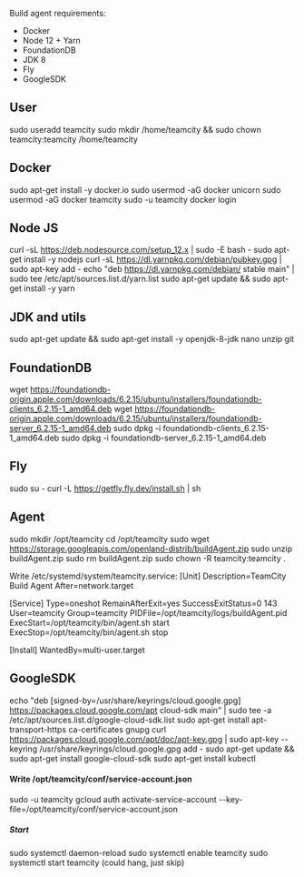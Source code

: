 Build agent requirements:
* Docker
* Node 12 + Yarn
* FoundationDB
* JDK 8
* Fly
* GoogleSDK

## User
sudo useradd teamcity
sudo mkdir /home/teamcity && sudo chown teamcity:teamcity /home/teamcity

## Docker
sudo apt-get install -y docker.io
sudo usermod -aG docker unicorn
sudo usermod -aG docker teamcity
sudo -u teamcity docker login

## Node JS
curl -sL https://deb.nodesource.com/setup_12.x | sudo -E bash -
sudo apt-get install -y nodejs 
curl -sL https://dl.yarnpkg.com/debian/pubkey.gpg | sudo apt-key add -
echo "deb https://dl.yarnpkg.com/debian/ stable main" | sudo tee /etc/apt/sources.list.d/yarn.list
sudo apt-get update && sudo apt-get install -y yarn

## JDK and utils
sudo apt-get update && sudo apt-get install -y openjdk-8-jdk nano unzip git

## FoundationDB
wget https://foundationdb-origin.apple.com/downloads/6.2.15/ubuntu/installers/foundationdb-clients_6.2.15-1_amd64.deb
wget https://foundationdb-origin.apple.com/downloads/6.2.15/ubuntu/installers/foundationdb-server_6.2.15-1_amd64.deb
sudo dpkg -i foundationdb-clients_6.2.15-1_amd64.deb
sudo dpkg -i foundationdb-server_6.2.15-1_amd64.deb

## Fly
sudo su -
curl -L https://getfly.fly.dev/install.sh | sh

## Agent
sudo mkdir /opt/teamcity
cd /opt/teamcity
sudo wget https://storage.googleapis.com/openland-distrib/buildAgent.zip
sudo unzip buildAgent.zip
sudo rm buildAgent.zip
sudo chown -R teamcity:teamcity .


Write /etc/systemd/system/teamcity.service:
[Unit]
Description=TeamCity Build Agent
After=network.target

[Service]
Type=oneshot
RemainAfterExit=yes
SuccessExitStatus=0 143
User=teamcity
Group=teamcity
PIDFile=/opt/teamcity/logs/buildAgent.pid
ExecStart=/opt/teamcity/bin/agent.sh start
ExecStop=/opt/teamcity/bin/agent.sh stop

[Install]
WantedBy=multi-user.target

## GoogleSDK
echo "deb [signed-by=/usr/share/keyrings/cloud.google.gpg] https://packages.cloud.google.com/apt cloud-sdk main" | sudo tee -a /etc/apt/sources.list.d/google-cloud-sdk.list
sudo apt-get install apt-transport-https ca-certificates gnupg
curl https://packages.cloud.google.com/apt/doc/apt-key.gpg | sudo apt-key --keyring /usr/share/keyrings/cloud.google.gpg add -
sudo apt-get update && sudo apt-get install google-cloud-sdk
sudo apt-get install kubectl
#### Write /opt/teamcity/conf/service-account.json
sudo -u teamcity gcloud auth activate-service-account --key-file=/opt/teamcity/conf/service-account.json

##### Start
sudo systemctl daemon-reload
sudo systemctl enable teamcity
sudo systemctl start teamcity (could hang, just skip)